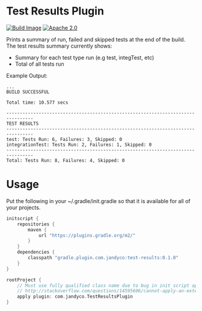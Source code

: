 Test Results Plugin
=====================
[![Build Image](https://snap-ci.com/joshua-jandyco/gradle-test-results/branch/master/build_image)](https://snap-ci.com/joshua-jandyco/gradle-test-results/branch/master)
[![Apache 2.0](https://img.shields.io/hexpm/l/plug.svg)](http://www.apache.org/licenses/LICENSE-2.0)

Prints a summary of run, failed and skipped tests at the end of the build.
The test results summary currently shows:

* Summary for each test type run (e.g test, integTest, etc)
* Total of all tests run

Example Output:

    ...
    BUILD SUCCESSFUL

    Total time: 10.577 secs

    --------------------------------------------------------------------------------
    TEST RESULTS
    --------------------------------------------------------------------------------
    test: Tests Run: 6, Failures: 3, Skipped: 0
    integrationTest: Tests Run: 2, Failures: 1, Skipped: 0
    --------------------------------------------------------------------------------
    Total: Tests Run: 8, Failures: 4, Skipped: 0

Usage
=======================
Put the following in your ~/.gradle/init.gradle so that it is available for all
of your projects.

```gradle
initscript {
    repositories {
        maven {
            url "https://plugins.gradle.org/m2/"
        }
    }
    dependencies {
        classpath "gradle.plugin.com.jandyco:test-results:0.1.0"
    }
}

rootProject {
    // Must use fully qualified class name due to bug in init script apply plugin
    // http://stackoverflow.com/questions/14595606/cannot-apply-an-external-plugin-in-a-gradle-init-script-github-project-included
    apply plugin: com.jandyco.TestResultsPlugin
}
```
